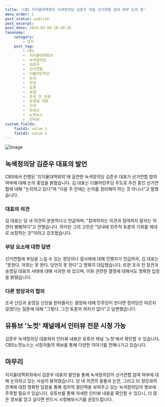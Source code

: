 ```yaml
---
title: 'CBS 지지율대책회의 녹색정의당 김준우 대표 선거연합 참여 여부 논의 중'
menu_order: 1
post_status: publish
post_excerpt: 
post_date: 2024-02-09 20:39:35
taxonomy:
    category:
        - 정치
    post_tag:
        - CBS
        -  지지율대책회의
        -  녹색정의당
        -  김준우
        -  선거연합
        -  더불어민주당
        -  논의
        -  의견
        -  토론
        -  분열
        -  조국 전 장관
        -  송영길 대표
        -  사과
        -  유튜브
        -  노컷뉴스
        -  인터뷰
custom_fields:
    field1: value 1
    field2: value 2
---
```


![Image](https://imgnews.pstatic.net/image/079/2024/02/09/0003862427_001_20240209164101144.jpg?type=w647)

## 녹색정의당 김준우 대표의 발언
CBS에서 진행된 '지지율대책회의'에 출연한 녹색정의당 김준우 대표가 선거연합 참여 여부에 대해 논의 중임을 밝혔습니다. 김 대표는 더불어민주당 주도로 추진 중인 선거연합에 대해 "논의하고 있다"며 "다음 주 안에는 논의를 정리해야 하는 것 아니냐"고 말했습니다.
### 대표의 의견
김 대표는 당 내 의견이 분분하다고 언급하며, "참여하자는 의견과 참여하지 말자는 의견이 팽팽하다"고 전했습니다. 하지만 그의 고민은 "당내에 민주적 토론의 기회를 제대로 보장하는 것"이라고 강조했습니다.
### 부담 요소에 대한 답변
선거연합에 부담을 느낄 수 있는 정당이나 결사체에 대해 진행자가 언급하자, 김 대표는 "못한다. 저희는 못 한다. 당연히 못 한다"고 명확히 대답했습니다. 또한 조국 전 장관과 송영길 대표의 사태에 대해 사과한 바 있으며, 이와 관련한 결정에 대해서도 명확한 입장을 밝혔습니다.
### 다른 정당과의 협의
조국 신당과 송영길 신당을 받아들이는 결정에 대해 민주당이 한다면 정의당은 따르지 않겠다는 질문에 대해 "그렇다. 그건 토론의 여지가 없다"고 답변했습니다.
## 유튜브 '노컷' 채널에서 인터뷰 전문 시청 가능
김준우 녹색정의당 대표와의 인터뷰 내용은 유튜브 채널 '노컷'에서 확인할 수 있습니다. CBS노컷뉴스는 시청자들의 제보를 통해 다양한 이야기를 전해나가고 있습니다.
## 마무리
지지율대책회의에서 김준우 대표의 발언을 통해 녹색정의당이 선거연합 참여 여부에 대해 논의하고 있는 사실이 밝혀졌습니다. 당 내 의견의 충돌과 논란, 그리고 타 정당과의 관계에 대한 명확한 입장을 통해 정치적 결단력을 보여주고 있는 녹색정의당의 행보에 주목할 필요가 있습니다. 유튜브를 통해 자세한 인터뷰 내용을 확인할 수 있으니, 더 많은 정보를 얻고 싶다면 반드시 시청해보시기를 권장드립니다.
